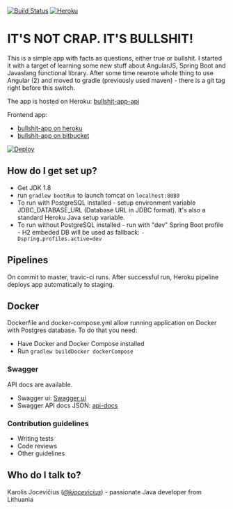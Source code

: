 [![Build Status](https://travis-ci.org/teraxas/bullshit-app-api.svg?branch=master)](https://travis-ci.org/teraxas/bullshit-app-api)
[![Heroku](http://heroku-badge.herokuapp.com/?app=bullshit-app-api&root=swagger-ui.html)](https://bullshit-app-api.herokuapp.com/swagger-ui.html)

# IT'S NOT CRAP. IT'S BULLSHIT! #

This is a simple app with facts as questions, either true or bullshit. 
I started it with a target of learning some new stuff about AngularJS, Spring Boot and Javaslang functional library.
After some time rewrote whole thing to use Angular (2) and moved to gradle (previously used maven) - there is a git tag right before this switch.

The app is hosted on Heroku: [bullshit-app-api](https://bullshit-app-api.herokuapp.com/swagger-ui.html)

Frontend app:

* [bullshit-app on heroku](https://bullshit-app.herokuapp.com/)
* [bullshit-app on bitbucket](https://bitbucket.org/teraxas/bullshit-app-frontend-v2/)
 
[![Deploy](https://www.herokucdn.com/deploy/button.svg)](https://heroku.com/deploy)

## How do I get set up? ###

* Get JDK 1.8
* run ```gradlew bootRun``` to launch tomcat on ```localhost:8080```
* To run with PostgreSQL installed - setup environment variable JDBC_DATABASE_URL (Database URL in JDBC format). It's also a standard Heroku Java setup variable.
* To run without PostgreSQL installed - run with "dev" Spring Boot profile - H2 embeded DB will be used as fallback: ```-Dspring.profiles.active=dev```

## Pipelines

On commit to master, travic-ci runs.
After successful run, Heroku pipeline deploys app automatically to staging.

## Docker

Dockerfile and docker-compose.yml allow running application on Docker with Postgres database.
To do that you need:

* Have Docker and Docker Compose installed
* Run ```gradlew buildDocker dockerCompose```

### Swagger

API docs are available.

* Swagger ui: [Swagger ui](https://bullshit-app-api.herokuapp.com/swagger-ui.html)
* Swagger API docs JSON: [api-docs](https://bullshit-app-api.herokuapp.com/v2/api-docs)

### Contribution guidelines ###

* Writing tests
* Code reviews
* Other guidelines

## Who do I talk to? ###

Karolis Jocevičius ([*@kjocevicius*](https://twitter.com/kjocevicius)) - passionate Java developer from Lithuania

